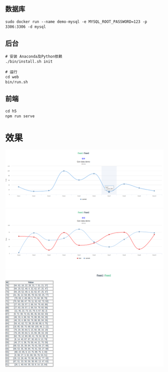 ## 数据库
```
sudo docker run --name demo-mysql -e MYSQL_ROOT_PASSWORD=123 -p 3306:3306 -d mysql
```

## 后台

```shell
# 安装 Anaconda及Python依赖
./bin/install.sh init

# 运行
cd web
bin/run.sh
```

## 前端

```shell
cd h5
npm run serve
```

# 效果

![1](./doc/1.png)
![2](./doc/2.png)
![3](./doc/3.png)
